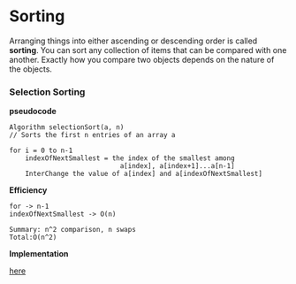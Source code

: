 # Sorting

Arranging things into either ascending or descending order is called **sorting**. You can sort any collection of items that can be compared with one another. Exactly how you compare two objects depends on the nature of the objects.

### Selection Sorting

**pseudocode**

```
Algorithm selectionSort(a, n)
// Sorts the first n entries of an array a

for i = 0 to n-1
	indexOfNextSmallest = the index of the smallest among 
							a[index], a[index+1]...a[n-1]
	InterChange the value of a[index] and a[indexOfNextSmallest]
```

**Efficiency**

```
for -> n-1
indexOfNextSmallest -> O(n)

Summary: n^2 comparison, n swaps
Total:O(n^2)
```

**Implementation**

[here](https://github.com/tomgu1991/Interview_pre/tree/master/source/helloworld/src/com/tomgu/algorithm/sorting/seletion)






